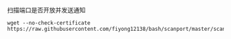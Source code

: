 扫描端口是否开放并发送通知
```
wget --no-check-certificate https://raw.githubusercontent.com/fiyong12138/bash/scanport/master/scanport.sh
```
